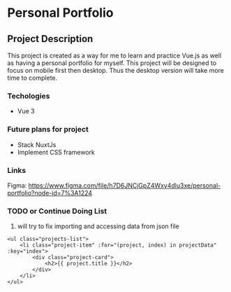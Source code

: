 # Personal Portfolio

## Project Description
This project is created as a way for me to learn and practice Vue.js as well as having a personal portfolio for myself. This project will be designed to focus on mobile first then desktop. Thus the desktop version will take more time to complete.

### Techologies
<ul>
    <li>Vue 3</li>
</ul>

### Future plans for project
<ul>
    <li>Stack NuxtJs</li>
    <li>Implement CSS framework</li>
</ul>


### Links
Figma: https://www.figma.com/file/h7D6JNCjGpZ4Wxy4dlu3xe/personal-portfolio?node-id=7%3A1224

### TODO or Continue Doing List
<ol>
    <li>
        will try to fix importing and accessing data from json file
    </li>
</ol>

```
<ul class="projects-list">
    <li class="project-item" :for="(project, index) in projectData" :key="index">
        <div class="project-card">
            <h2>{{ project.title }}</h2>
        </div>
    </li>
</ul>
```
